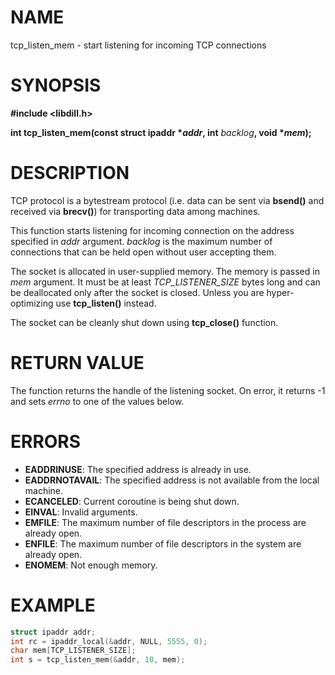 # NAME

tcp_listen_mem - start listening for incoming TCP connections

# SYNOPSIS


**#include &lt;libdill.h>**

**int tcp_listen_mem(const struct ipaddr **\*_addr_**, int** _backlog_**, void **\*_mem_**);**

# DESCRIPTION

TCP protocol is a bytestream protocol (i.e. data can be sent via **bsend()** and received via **brecv()**) for transporting data among machines.

This function starts listening for incoming connection on the address specified in _addr_ argument. _backlog_ is the maximum number of connections that can be held open without user accepting them.

The socket is allocated in user-supplied memory. The memory is passed in _mem_ argument. It must be at least _TCP\_LISTENER\_SIZE_ bytes long and can be deallocated only after the socket is closed. Unless you are hyper-optimizing use **tcp_listen()** instead.

The socket can be cleanly shut down using **tcp_close()** function.

# RETURN VALUE

The function returns the handle of the listening socket. On error, it returns -1 and sets _errno_ to one of the values below.

# ERRORS

* **EADDRINUSE**: The specified address is already in use.
* **EADDRNOTAVAIL**: The specified address is not available from the local machine.
* **ECANCELED**: Current coroutine is being shut down.
* **EINVAL**: Invalid arguments.
* **EMFILE**: The maximum number of file descriptors in the process are already open.
* **ENFILE**: The maximum number of file descriptors in the system are already open.
* **ENOMEM**: Not enough memory.

# EXAMPLE

```c
struct ipaddr addr;
int rc = ipaddr_local(&addr, NULL, 5555, 0);
char mem[TCP_LISTENER_SIZE];
int s = tcp_listen_mem(&addr, 10, mem);
```

